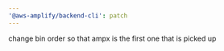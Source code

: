 ```yaml
---
'@aws-amplify/backend-cli': patch
---
```


change bin order so that ampx is the first one that is picked up
